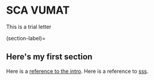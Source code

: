 # SCA VUMAT

This is a trial letter

(section-label)=
## Here's my first section

Here is a [reference to the intro](intro.md). Here is a reference to [sss](section-label).
